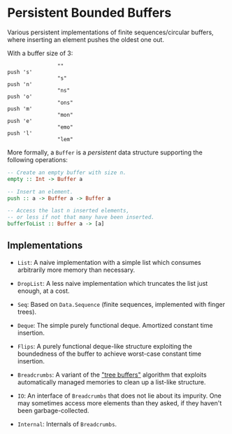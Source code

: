 Persistent Bounded Buffers
==========================

Various persistent implementations of finite sequences/circular buffers, where
inserting an element pushes the oldest one out.

With a buffer size of 3:

                    ""
    push 's'
                    "s"
    push 'n'
                    "ns"
    push 'o'
                    "ons"
    push 'm'
                    "mon"
    push 'e'
                    "emo"
    push 'l'
                    "lem"

More formally, a `Buffer` is a *persistent* data structure supporting the
following operations:

```haskell
-- Create an empty buffer with size n.
empty :: Int -> Buffer a

-- Insert an element.
push :: a -> Buffer a -> Buffer a

-- Access the last n inserted elements,
-- or less if not that many have been inserted.
bufferToList :: Buffer a -> [a]
```

Implementations
---------------

- `List`: A naive implementation with a simple list which consumes arbitrarily
  more memory than necessary.

- `DropList`: A less naive implementation which truncates the list just enough,
  at a cost.

- `Seq`: Based on `Data.Sequence` (finite sequences, implemented with finger
  trees).

- `Deque`: The simple purely functional deque. Amortized constant time insertion.

- `Flips`: A purely functional deque-like structure exploiting the boundedness
  of the buffer to achieve worst-case constant time insertion.

- `Breadcrumbs`: A variant of the
  ["tree buffers"](https://arxiv.org/abs/1504.04757) algorithm that exploits
  automatically managed memories to clean up a list-like structure.

- `IO`: An interface of `Breadcrumbs` that does not lie about its impurity.
  One may sometimes access more elements than they asked, if they haven't been
  garbage-collected.

- `Internal`: Internals of `Breadcrumbs`.


